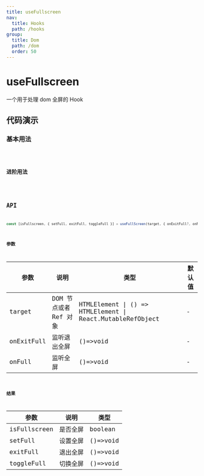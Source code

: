 ```yaml
---
title: useFullscreen
nav:
  title: Hooks
  path: /hooks
group:
  title: Dom
  path: /dom
  order: 50
---
```


# useFullscreen

一个用于处理 dom 全屏的 Hook

## 代码演示

### 基本用法

<code src="./demo/demo1.tsx" />

### 进阶用法

<code src="./demo/demo2.tsx" />

## API

```ts
const [isFullscreen, { setFull, exitFull, toggleFull }] = useFullScreen(target, { onExitFull?, onFull? });
```

### 参数

| 参数    | 说明                                         | 类型                   | 默认值 |
|---------|----------------------------------------------|------------------------|--------|
| target | DOM 节点或者 Ref 对象  | HTMLElement \| () => HTMLElement \| React.MutableRefObject | - |
| onExitFull | 监听退出全屏  | ()=>void | -      |
| onFull | 监听全屏  | ()=>void | -      |

### 结果

| 参数     | 说明                                     | 类型       |
|----------|------------------------------------------|------------|
| isFullscreen  | 是否全屏                          | boolean    |
| setFull  | 设置全屏                          | ()=>void    |
| exitFull  | 退出全屏                          | ()=>void    |
| toggleFull | 切换全屏                          | ()=>void    |
